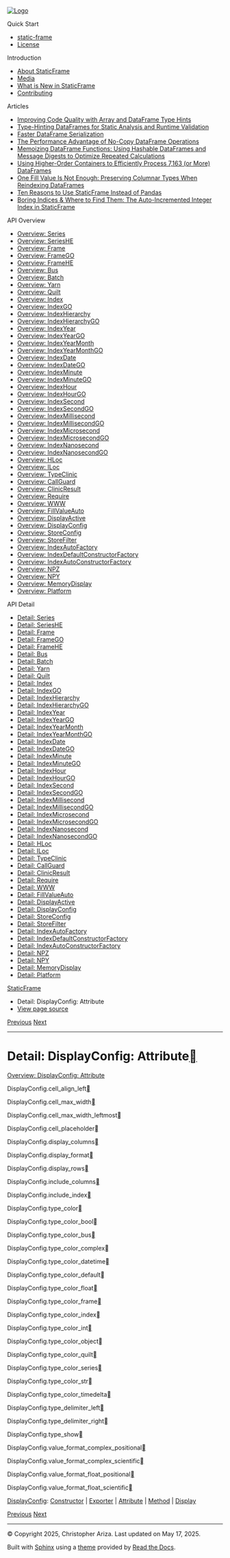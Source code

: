 [![Logo](../_static/sf-logo-web_icon-small.png)](../index.md)

Quick Start

* [static-frame](../readme.md)
* [License](../license.md)

Introduction

* [About StaticFrame](../intro.md)
* [Media](../intro.md#media)
* [What is New in StaticFrame](../new.md)
* [Contributing](../contributing.md)

Articles

* [Improving Code Quality with Array and DataFrame Type Hints](../articles/guard.md)
* [Type-Hinting DataFrames for Static Analysis and Runtime Validation](../articles/ftyping.md)
* [Faster DataFrame Serialization](../articles/serialize.md)
* [The Performance Advantage of No-Copy DataFrame Operations](../articles/no_copy.md)
* [Memoizing DataFrame Functions: Using Hashable DataFrames and Message Digests to Optimize Repeated Calculations](../articles/hash.md)
* [Using Higher-Order Containers to Efficiently Process 7,163 (or More) DataFrames](../articles/uhoc.md)
* [One Fill Value Is Not Enough: Preserving Columnar Types When Reindexing DataFrames](../articles/fill_value.md)
* [Ten Reasons to Use StaticFrame Instead of Pandas](../articles/upgrade.md)
* [Boring Indices & Where to Find Them: The Auto-Incremented Integer Index in StaticFrame](../articles/aiii.md)

API Overview

* [Overview: Series](../api_overview/series.md)
* [Overview: SeriesHE](../api_overview/series_he.md)
* [Overview: Frame](../api_overview/frame.md)
* [Overview: FrameGO](../api_overview/frame_go.md)
* [Overview: FrameHE](../api_overview/frame_he.md)
* [Overview: Bus](../api_overview/bus.md)
* [Overview: Batch](../api_overview/batch.md)
* [Overview: Yarn](../api_overview/yarn.md)
* [Overview: Quilt](../api_overview/quilt.md)
* [Overview: Index](../api_overview/index.md)
* [Overview: IndexGO](../api_overview/index_go.md)
* [Overview: IndexHierarchy](../api_overview/index_hierarchy.md)
* [Overview: IndexHierarchyGO](../api_overview/index_hierarchy_go.md)
* [Overview: IndexYear](../api_overview/index_year.md)
* [Overview: IndexYearGO](../api_overview/index_year_go.md)
* [Overview: IndexYearMonth](../api_overview/index_year_month.md)
* [Overview: IndexYearMonthGO](../api_overview/index_year_month_go.md)
* [Overview: IndexDate](../api_overview/index_date.md)
* [Overview: IndexDateGO](../api_overview/index_date_go.md)
* [Overview: IndexMinute](../api_overview/index_minute.md)
* [Overview: IndexMinuteGO](../api_overview/index_minute_go.md)
* [Overview: IndexHour](../api_overview/index_hour.md)
* [Overview: IndexHourGO](../api_overview/index_hour_go.md)
* [Overview: IndexSecond](../api_overview/index_second.md)
* [Overview: IndexSecondGO](../api_overview/index_second_go.md)
* [Overview: IndexMillisecond](../api_overview/index_millisecond.md)
* [Overview: IndexMillisecondGO](../api_overview/index_millisecond_go.md)
* [Overview: IndexMicrosecond](../api_overview/index_microsecond.md)
* [Overview: IndexMicrosecondGO](../api_overview/index_microsecond_go.md)
* [Overview: IndexNanosecond](../api_overview/index_nanosecond.md)
* [Overview: IndexNanosecondGO](../api_overview/index_nanosecond_go.md)
* [Overview: HLoc](../api_overview/hloc.md)
* [Overview: ILoc](../api_overview/iloc.md)
* [Overview: TypeClinic](../api_overview/type_clinic.md)
* [Overview: CallGuard](../api_overview/call_guard.md)
* [Overview: ClinicResult](../api_overview/clinic_result.md)
* [Overview: Require](../api_overview/require.md)
* [Overview: WWW](../api_overview/www.md)
* [Overview: FillValueAuto](../api_overview/fill_value_auto.md)
* [Overview: DisplayActive](../api_overview/display_active.md)
* [Overview: DisplayConfig](../api_overview/display_config.md)
* [Overview: StoreConfig](../api_overview/store_config.md)
* [Overview: StoreFilter](../api_overview/store_filter.md)
* [Overview: IndexAutoFactory](../api_overview/index_auto_factory.md)
* [Overview: IndexDefaultConstructorFactory](../api_overview/index_default_constructor_factory.md)
* [Overview: IndexAutoConstructorFactory](../api_overview/index_auto_constructor_factory.md)
* [Overview: NPZ](../api_overview/npz.md)
* [Overview: NPY](../api_overview/npy.md)
* [Overview: MemoryDisplay](../api_overview/memory_display.md)
* [Overview: Platform](../api_overview/platform.md)

API Detail

* [Detail: Series](series.md)
* [Detail: SeriesHE](series_he.md)
* [Detail: Frame](frame.md)
* [Detail: FrameGO](frame_go.md)
* [Detail: FrameHE](frame_he.md)
* [Detail: Bus](bus.md)
* [Detail: Batch](batch.md)
* [Detail: Yarn](yarn.md)
* [Detail: Quilt](quilt.md)
* [Detail: Index](index.md)
* [Detail: IndexGO](index_go.md)
* [Detail: IndexHierarchy](index_hierarchy.md)
* [Detail: IndexHierarchyGO](index_hierarchy_go.md)
* [Detail: IndexYear](index_year.md)
* [Detail: IndexYearGO](index_year_go.md)
* [Detail: IndexYearMonth](index_year_month.md)
* [Detail: IndexYearMonthGO](index_year_month_go.md)
* [Detail: IndexDate](index_date.md)
* [Detail: IndexDateGO](index_date_go.md)
* [Detail: IndexMinute](index_minute.md)
* [Detail: IndexMinuteGO](index_minute_go.md)
* [Detail: IndexHour](index_hour.md)
* [Detail: IndexHourGO](index_hour_go.md)
* [Detail: IndexSecond](index_second.md)
* [Detail: IndexSecondGO](index_second_go.md)
* [Detail: IndexMillisecond](index_millisecond.md)
* [Detail: IndexMillisecondGO](index_millisecond_go.md)
* [Detail: IndexMicrosecond](index_microsecond.md)
* [Detail: IndexMicrosecondGO](index_microsecond_go.md)
* [Detail: IndexNanosecond](index_nanosecond.md)
* [Detail: IndexNanosecondGO](index_nanosecond_go.md)
* [Detail: HLoc](hloc.md)
* [Detail: ILoc](iloc.md)
* [Detail: TypeClinic](type_clinic.md)
* [Detail: CallGuard](call_guard.md)
* [Detail: ClinicResult](clinic_result.md)
* [Detail: Require](require.md)
* [Detail: WWW](www.md)
* [Detail: FillValueAuto](fill_value_auto.md)
* [Detail: DisplayActive](display_active.md)
* [Detail: DisplayConfig](display_config.md)
* [Detail: StoreConfig](store_config.md)
* [Detail: StoreFilter](store_filter.md)
* [Detail: IndexAutoFactory](index_auto_factory.md)
* [Detail: IndexDefaultConstructorFactory](index_default_constructor_factory.md)
* [Detail: IndexAutoConstructorFactory](index_auto_constructor_factory.md)
* [Detail: NPZ](npz.md)
* [Detail: NPY](npy.md)
* [Detail: MemoryDisplay](memory_display.md)
* [Detail: Platform](platform.md)

[StaticFrame](../index.md)

* Detail: DisplayConfig: Attribute
* [View page source](../_sources/api_detail/display_config-attribute.rst.txt)

[Previous](display_config-exporter.md "Detail: DisplayConfig: Exporter")
[Next](display_config-method.md "Detail: DisplayConfig: Method")

---

# Detail: DisplayConfig: Attribute[](#detail-displayconfig-attribute "Link to this heading")

[Overview: DisplayConfig: Attribute](../api_overview/display_config-attribute.md#api-overview-displayconfig-attribute)

DisplayConfig.cell\_align\_left[](#static_frame.DisplayConfig.cell_align_left "Link to this definition")

DisplayConfig.cell\_max\_width[](#static_frame.DisplayConfig.cell_max_width "Link to this definition")

DisplayConfig.cell\_max\_width\_leftmost[](#static_frame.DisplayConfig.cell_max_width_leftmost "Link to this definition")

DisplayConfig.cell\_placeholder[](#static_frame.DisplayConfig.cell_placeholder "Link to this definition")

DisplayConfig.display\_columns[](#static_frame.DisplayConfig.display_columns "Link to this definition")

DisplayConfig.display\_format[](#static_frame.DisplayConfig.display_format "Link to this definition")

DisplayConfig.display\_rows[](#static_frame.DisplayConfig.display_rows "Link to this definition")

DisplayConfig.include\_columns[](#static_frame.DisplayConfig.include_columns "Link to this definition")

DisplayConfig.include\_index[](#static_frame.DisplayConfig.include_index "Link to this definition")

DisplayConfig.type\_color[](#static_frame.DisplayConfig.type_color "Link to this definition")

DisplayConfig.type\_color\_bool[](#static_frame.DisplayConfig.type_color_bool "Link to this definition")

DisplayConfig.type\_color\_bus[](#static_frame.DisplayConfig.type_color_bus "Link to this definition")

DisplayConfig.type\_color\_complex[](#static_frame.DisplayConfig.type_color_complex "Link to this definition")

DisplayConfig.type\_color\_datetime[](#static_frame.DisplayConfig.type_color_datetime "Link to this definition")

DisplayConfig.type\_color\_default[](#static_frame.DisplayConfig.type_color_default "Link to this definition")

DisplayConfig.type\_color\_float[](#static_frame.DisplayConfig.type_color_float "Link to this definition")

DisplayConfig.type\_color\_frame[](#static_frame.DisplayConfig.type_color_frame "Link to this definition")

DisplayConfig.type\_color\_index[](#static_frame.DisplayConfig.type_color_index "Link to this definition")

DisplayConfig.type\_color\_int[](#static_frame.DisplayConfig.type_color_int "Link to this definition")

DisplayConfig.type\_color\_object[](#static_frame.DisplayConfig.type_color_object "Link to this definition")

DisplayConfig.type\_color\_quilt[](#static_frame.DisplayConfig.type_color_quilt "Link to this definition")

DisplayConfig.type\_color\_series[](#static_frame.DisplayConfig.type_color_series "Link to this definition")

DisplayConfig.type\_color\_str[](#static_frame.DisplayConfig.type_color_str "Link to this definition")

DisplayConfig.type\_color\_timedelta[](#static_frame.DisplayConfig.type_color_timedelta "Link to this definition")

DisplayConfig.type\_delimiter\_left[](#static_frame.DisplayConfig.type_delimiter_left "Link to this definition")

DisplayConfig.type\_delimiter\_right[](#static_frame.DisplayConfig.type_delimiter_right "Link to this definition")

DisplayConfig.type\_show[](#static_frame.DisplayConfig.type_show "Link to this definition")

DisplayConfig.value\_format\_complex\_positional[](#static_frame.DisplayConfig.value_format_complex_positional "Link to this definition")

DisplayConfig.value\_format\_complex\_scientific[](#static_frame.DisplayConfig.value_format_complex_scientific "Link to this definition")

DisplayConfig.value\_format\_float\_positional[](#static_frame.DisplayConfig.value_format_float_positional "Link to this definition")

DisplayConfig.value\_format\_float\_scientific[](#static_frame.DisplayConfig.value_format_float_scientific "Link to this definition")

[DisplayConfig](display_config.md#api-detail-displayconfig): [Constructor](display_config-constructor.md#api-detail-displayconfig-constructor) | [Exporter](display_config-exporter.md#api-detail-displayconfig-exporter) | [Attribute](#api-detail-displayconfig-attribute) | [Method](display_config-method.md#api-detail-displayconfig-method) | [Display](display_config-display.md#api-detail-displayconfig-display)

[Previous](display_config-exporter.md "Detail: DisplayConfig: Exporter")
[Next](display_config-method.md "Detail: DisplayConfig: Method")

---

© Copyright 2025, Christopher Ariza.
Last updated on May 17, 2025.

Built with [Sphinx](https://www.sphinx-doc.org/) using a
[theme](https://github.com/readthedocs/sphinx_rtd_theme)
provided by [Read the Docs](https://readthedocs.org).